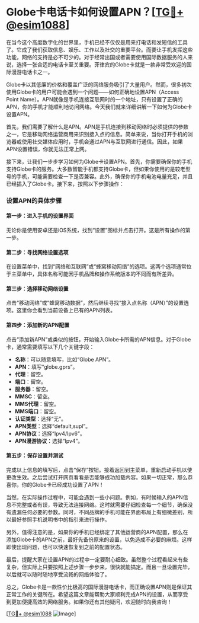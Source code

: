 # Globe卡电话卡如何设置APN？[[TG💪+ @esim1088](https://t.me/s/esim1088)]

在当今这个高度数字化的世界里，手机已经不仅仅是用来打电话和发短信的工具了。它成了我们获取信息、娱乐、工作以及社交的重要平台。而要让手机发挥这些功能，网络的支持是必不可少的。对于经常出国或者需要使用国际数据服务的人来说，选择一张合适的电话卡至关重要。菲律宾的Globe卡就是一款非常受欢迎的国际漫游电话卡之一。

Globe卡以其低廉的价格和覆盖广泛的网络服务吸引了大量用户。然而，很多初次使用Globe卡的用户可能会遇到一个问题——如何正确地设置APN（Access Point Name）。APN就像是手机连接互联网时的一个地址，只有设置了正确的APN，你的手机才能顺利地访问网络。今天我们就来详细讲解一下如何为Globe卡设置APN。

首先，我们需要了解什么是APN。APN是手机连接到移动网络时必须提供的参数之一，它是移动网络运营商用来识别接入点的信息。简单来说，当你打开手机的浏览器或使用社交媒体应用时，手机会通过APN与互联网进行通信。因此，如果APN设置错误，你就无法正常上网。

接下来，让我们一步步学习如何为Globe卡设置APN。首先，你需要确保你的手机支持Globe卡的服务。大多数智能手机都支持Globe卡，但如果你使用的是较老型号的手机，可能需要检查一下是否兼容。此外，确保你的手机电池电量充足，并且已经插入了Globe卡。接下来，按照以下步骤操作：

### 设置APN的具体步骤

#### 第一步：进入手机的设置界面
无论你是使用安卓还是iOS系统，找到“设置”图标并点击打开。这是所有操作的第一步。

#### 第二步：寻找网络设置选项
在设置菜单中，找到“网络和互联网”或“蜂窝移动网络”的选项。这两个选项通常位于主菜单中，具体名称可能因手机品牌和操作系统版本的不同而有所差异。

#### 第三步：选择移动网络设置
点击“移动网络”或“蜂窝移动数据”，然后继续寻找“接入点名称（APN）”的设置选项。这里你会看到当前设备上已有的APN列表。

#### 第四步：添加新的APN配置
点击“添加新APN”或类似的按钮，开始输入Globe卡所需的APN信息。对于Globe卡，通常需要填写以下几个关键字段：

- **名称**：可以随意填写，比如“Globe APN”。
- **APN**：填写“globe.gprs”。
- **代理**：留空。
- **端口**：留空。
- **服务器**：留空。
- **MMSC**：留空。
- **MMS代理**：留空。
- **MMS端口**：留空。
- **认证类型**：选择“无”。
- **APN类型**：选择“default,supl”。
- **APN协议**：选择“Ipv4/Ipv6”。
- **APN漫游协议**：选择“Ipv4”。

#### 第五步：保存设置并测试
完成以上信息的填写后，点击“保存”按钮。接着返回到主菜单，重新启动手机以使更改生效。之后尝试打开网页看看是否能够成功加载内容。如果一切正常，那么恭喜你，你的Globe卡已经成功设置了APN！

当然，在实际操作过程中，可能会遇到一些小问题。例如，有时候输入的APN信息不完整或者有误，导致无法连接网络。这时就需要仔细检查每一个细节，确保没有遗漏任何必要的参数。同时，不同品牌的手机可能在界面布局上有细微差别，所以最好参照手机说明书中的指引来进行操作。

另外，值得注意的是，如果你的手机已经绑定了其他运营商的APN配置，那么在添加Globe卡的APN之前，最好先备份原来的设置，以免造成不必要的麻烦。这样即使出现问题，也可以快速恢复到之前的配置状态。

最后，提醒大家在设置APN的过程中一定要耐心细致。虽然整个过程看起来有些复杂，但实际上只要按照上述步骤一步步来，很快就能搞定。而且一旦设置完毕，以后就可以随时随地享受流畅的网络体验了。

总之，Globe卡是一款性价比极高的国际漫游电话卡，而正确设置APN则是保证其正常工作的关键所在。希望这篇文章能帮助大家顺利完成APN的设置，从而享受到更加便捷高效的网络服务。如果你还有其他疑问，欢迎随时向我咨询！

[[TG💪+ @esim1088](https://t.me/s/esim1088) ![Image](https://i.postimg.cc/4NQfJmqS/Snipaste-2025-05-13-00-14-12.png)]